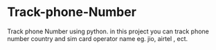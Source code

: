 # Track-phone-Number
Track phone Number using python. in this project you can track phone number country and sim card operator name eg.  jio, airtel , ect.
